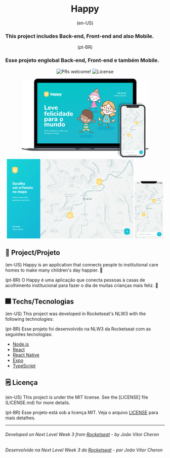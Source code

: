 <h1 align="center">Happy</h1>

<p align="center">
(en-US)
 <h3> This project includes Back-end, Front-end and also Mobile.</h3>
</p>
<p align="center">
(pt-BR)
 <h3> Esse projeto englobal Back-end, Front-end e também Mobile.</h3>
</p>

<p align="center">
 <img src="https://img.shields.io/static/v1?label=PRs&message=welcome&color=15C3D6&labelColor=000000" alt="PRs welcome!" />

  <img alt="License" src="https://img.shields.io/static/v1?label=license&message=MIT&color=15C3D6&labelColor=000000">
</p>

<p align="center">
  <img src="./src/git/happy.png" height=250px width= 400/>
  <img src="./src/git/page1.png"height=250px width= 400/>
  <img src="./src/git/mobile.gif" height=180px width=90px/>
</p>

## 🌠 Project/Projeto
(en-US)
Happy is an application that connects people to institutional care homes to make many children's day happier. 💙

(pt-BR)
O Happy é uma aplicação que conecta pessoas à casas de acolhimento institucional para fazer o dia de muitas crianças mais feliz. 💙

## 🎆 Techs/Tecnologias
(en-US)
This project was developed in Rocketseat's NLW3 with the following technologies:

(pt-BR)
Esse projeto foi desenvolvido na NLW3 da Rocketseat com as seguintes tecnologias:

- [Node.js](https://nodejs.org/en/)
- [React](https://reactjs.org)
- [React Native](https://facebook.github.io/react-native/)
- [Expo](https://expo.io/)
- [TypeScript](https://www.typescriptlang.org/)

## 🗒 Licença
(en-US)
This project is under the MIT license. See the [LICENSE] file (LICENSE.md) for more details.

(pt-BR)
Esse projeto está sob a licença MIT. Veja o arquivo [LICENSE](LICENSE.md) para mais detalhes.

---
###### Developed on Next Level Week 3 from [Rocketseat](https://rocketseat.com.br) - by João Vitor Cheron
###### Desenvolvido na Next Level Week 3 da [Rocketseat](https://rocketseat.com.br) - por João Vitor Cheron


